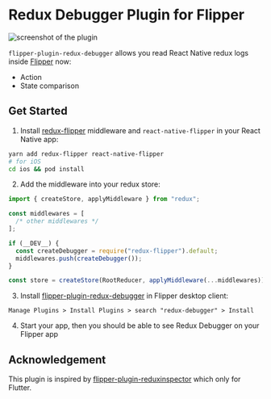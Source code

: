 # Redux Debugger Plugin for Flipper

![screenshot of the plugin](https://i.imgur.com/blqn8oT.png)

`flipper-plugin-redux-debugger` allows you read React Native redux logs inside [Flipper](https://fbflipper.com/) now:

- Action
- State comparison

## Get Started

1. Install [redux-flipper](https://github.com/jk-gan/redux-flipper) middleware and `react-native-flipper` in your React Native app:

```bash
yarn add redux-flipper react-native-flipper
# for iOS
cd ios && pod install
```

2. Add the middleware into your redux store:

```javascript
import { createStore, applyMiddleware } from "redux";

const middlewares = [
  /* other middlewares */
];

if (__DEV__) {
  const createDebugger = require("redux-flipper").default;
  middlewares.push(createDebugger());
}

const store = createStore(RootReducer, applyMiddleware(...middlewares));
```

3. Install [flipper-plugin-redux-debugger](https://github.com/jk-gan/flipper-plugin-redux-debugger) in Flipper desktop client:

```
Manage Plugins > Install Plugins > search "redux-debugger" > Install
```

4. Start your app, then you should be able to see Redux Debugger on your Flipper app

## Acknowledgement

This plugin is inspired by [flipper-plugin-reduxinspector](https://github.com/blankapp/flipper-plugin-reduxinspector) which only for Flutter.
